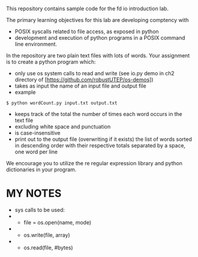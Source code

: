 This repository contains sample code for the fd io introduction lab.

The primary learning objectives for this lab are developing comptency with
* POSIX syscalls related to file access, as exposed in python
* development and execution of python programs in a POSIX command line environment.

In the repository are two plain text files with lots of words. Your
assignment is to create a python program which:
* only use os system calls to read and write (see io.py demo in ch2 directory of [https://github.com/robustUTEP/os-demos])
* takes as input the name of an input file and output file
* example

`$ python wordCount.py input.txt output.txt`
* keeps track of the total the number of times each word occurs in the text file 
* excluding white space and punctuation
* is case-insensitive
* print out to the output file (overwriting if it exists) the list of
  words sorted in descending order with their respective totals
  separated by a space, one word per line

We encourage you to utilize the re regular expression library and python dictionaries in your program.

# MY NOTES
* sys calls to be used:
* * file = os.open(name, mode)
* * os.write(file, array)
* * os.read(file, #bytes)

